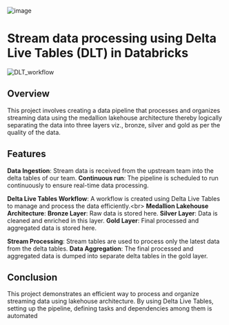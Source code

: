 ![image](https://github.com/user-attachments/assets/0ae1318d-815a-4b06-aa40-70e45a813c45)


# Stream data processing using Delta Live Tables (DLT) in Databricks

![DLT_workflow](https://github.com/user-attachments/assets/b74e845f-ff46-476c-be83-afd72dbbf447)

## Overview
This project involves creating a data pipeline that processes and organizes streaming data using the medallion lakehouse architecture thereby logically separating the data into three layers viz., bronze, silver and gold as per the quality of the data. 

## Features
**Data Ingestion**: Stream data is received from the upstream team into the delta tables of our team.
**Continuous run**: The pipeline is scheduled to run continuously to ensure real-time data processing.

**Delta Live Tables Workflow**: A workflow is created using Delta Live Tables to manage and process the data efficiently.<br\>
__Medallion Lakehouse Architecture__:
    **Bronze Layer**: Raw data is stored here.
    **Silver Layer**: Data is cleaned and enriched in this layer.
    **Gold Layer**: Final processed and aggregated data is stored here.

**Stream Processing**: Stream tables are used to process only the latest data from the delta tables.
**Data Aggregation**: The final processed and aggregated data is dumped into separate delta tables in the gold layer.


## Conclusion
This project demonstrates an efficient way to process and organize streaming data using lakehouse architecture. By using Delta Live Tables, setting up the pipeline, defining tasks and dependencies among them is automated

